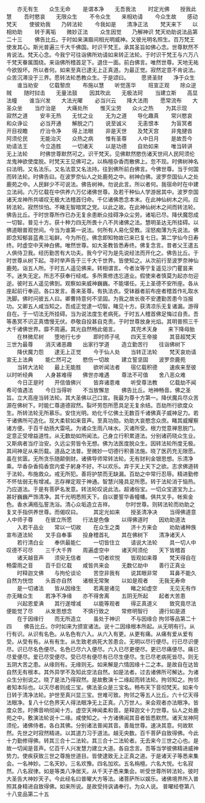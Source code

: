 <!-- { "loadSidebar": true } -->
　　亦无有生　　众生无命
　　是谓本净　　无吾我法
　　时定光佛　　授我此慧
　　吾时愍哀　　无限众生
　　不令众生　　来相劝请
　　今众生故　　感动梵天
　　使彼劝我　　乃转法轮
　　今我如是　　清净正法
　　梵天来下　　以相劝助
　　转于离垢　　微妙正法
　　众生因觉　　乃解神识
梵天劝助说法品第二十三
　　佛告比丘。于时如来演眉间相光明威神。又彼光明名照生。百万梵王使发其心。斯光普遍三千大千佛国。时识干梵王。承其圣旨如佛心念。世尊默然不肯说法。梵天心念。今我宁可往诣佛所劝请如来转正法轮。于时识干梵王与六万八千梵天眷属围绕。来诣佛所稽首足下。退住一面。前白佛言。唯然世尊。天地无祐今欲毁坏。所以者何。如来至真已逮无上正真道。为最正觉。寂然定意不肯说法。众苦沉滞没于三界。愿转法轮悉教众生。于是颂曰。
　　愿贤圣财　　净于众生
　　谁当劝安　　亿载黎庶
　　布施以慧　　听觉莲华
　　班宣正观　　除众逆贼
　　随时挝击　　无量法鼓
　　因其吹此　　无极法珂
　　当建立斯　　高显法幢
　　谁当兴发　　大法光曜
　　必当兴云　　降大法雨
　　愿常流布　　大圣众坐
　　当疗治是　　大痛处所
　　惟灭尘劳　　众火之热
　　为其示现　　寂然之道
　　安丰无热　　无忧之业
　　无为之道　　导化趣真
　　常兴愍哀　　和众诤讼
　　必当开通　　解脱之门
　　说至诚义　　无恚恨本
　　为盲冥者　　开目视瞻
　　疗治令净　　得上法眼
　　非是天世　　及梵天宫
　　非鬼揵沓　　阿须伦民
　　无能治灭　　众热之病
　　惟有圣尊　　人中日月
　　是故吾今　　劝请法王
　　今立造胜　　一切诸天
　　以是功德　　自劝如来
　　唯当转讲　　无上法轮
　　时佛世尊默然可之。识干梵天。见佛默然愍伤诸天世间人民阿须伦龙鬼神欲使度脱。时梵天王见佛可之。以栴檀杂香而散佛上。忽不现。时佛树神名曰法明。又名法乐。又名法意又名法持。往到佛所前白佛言。今佛世尊。当于何国而转法轮。时佛告曰。在波罗奈仙人之处鹿苑之中。树神白佛。波罗奈国仙人之处鹿苑之中。人民鲜少不可说法。佛告树神。勿说此言。所以者何。我宿命时在中建立法祠。六万亿载在中供养六万亿诸佛世尊。及若干种仙人学游居其中。波罗奈国诸天龙神所共嗟叹无极大法稽首归命。千亿诸佛悉念本末。在此神仙树木之间。应转法轮。寂然惔怕。不睹无智暗冥之党。以此之故。在此神仙树木之间而转法轮。佛告比丘。于时世尊所作已办无复余患断众挂碍净众尘劳。诸垢已尽。降伏魔怨成一切智。普见十方。获十种力四无所畏十八不共诸佛之法。慧明圣达无所挂碍。以佛道眼普观世间。今当为谁第一说法。何所有人易化受教。淫怒痴薄为先说法。佛即念知郁昙蓝弗三垢鲜。今为所在。佛念即知物故已来已复七日。第二学仙今日寿终。时虚空中天神白佛。唯然世尊。如大圣教皆悉寿终。佛复念言。昔者父王遣五人俱侍卫我。经历勤苦有大功夫。我今宁可为是先说经法而开化之。佛告比丘。于时世尊从树下起。寻时举声告于三千大千世界。皆使知之。从次前行至波罗奈神仙鹿苑。诣五人所。于时五人遥见佛来。转相谓言。今者汝等宁复遥见沙门瞿昙来不。迷失无定。所志不获奉行经戒。多所熏修违忘道业。假使来者慎莫为起亦勿迎逆。彼时五人遥见佛到。观察如来威神巍巍。不能堪任。无上圣德不安所座。各从座起前行奉迎。各口发言。善来圣尊。有执法衣。受钵器者前布座者稽首作礼取水洗脚。佛时问彼五人曰。卿曹持意何不坚固。为我之故长夜不安遭勤苦患今当报功。又卿五人咸当知之。吾成正觉逮一切智。睹见十方。获清凉乐无复诸漏。游得自在。于一切法无所挂碍。当为说法度生老病死。于时五人稽首佛足悔过自责。吾等愚冥不识正真憍慢无伏。恭敬自投甚自克责。于时世尊放身光焰。其明普照三千大千诸佛世界。靡不周遍。其光自然畅此偈言。
　　其兜术天身　　来下降母胎
　　在林微尼树　　堕地行七步
　　即时师子吼　　四天王帝接
　　其音超梵天　　三世为最尊
　　消灭诸恶趣　　出家行学道
　　造立勤苦行　　往诣佛树下
　　降伏魔力怨　　逮无上正觉
　　今于仙人处　　当转正法轮
　　梵天哀劝请　　宣无上法典
　　能仁然可之　　愍伤一切故
　　建立誓坚固　　波罗奈鹿苑
　　当转大法轮　　最上无能胜
　　欲听闻法者　　宿亿载积德
　　速疾来至彼　　以时听经典
　　人身甚难得　　佛世亦难遇
　　尊法不可值　　舍八恶众难
　　今日正是时　　开信值佛兴
　　皆弃诸患难　　听受尊法教
　　亿载劫不闻　　希可值遇法
　　今日当得听　　不当放懈怠
　　佛告比丘。地神畅音。佛之圣旨。立大高座当转法轮。其大圣佛以己口宣。我最为尊十方第一。降伏魔兵尽众苦源在佛树下。时能仁尊道德寂然。裂坏劳怨所愿具足无复余结。百劫所行欲度众生。所转法轮无所慕乐。安住光明。劝化千亿佛土无数百千诸佛真子威神足力。若干诸佛所可造化。现大柔软如来音声。至真功勋。劝助大哀愍念众庶。睹其威耀察诸方便。于百千劫扬大雷吼。为诸众生雨八味水。灭诸所受。根力觉意禅思脱门。定意正受增益道性。从无数劫如所闻法。己身立行积累道法。分别诸药晓众生业。又斯病者当疗治安。久远尘劳皆令无想。佛为法医度脱众生。因转法轮所度无极。其间神足从来历载。道品之法普。至微妙一切德行积善法施。晓了医药充无限愿。虽在贫匮。无所贪乐随颠倒财。诸佛导师常转法轮。无有财利金银思想。乐清净乘。华香杂香捣香宫内爱子躬身不好。不以欢乐。弃于天上天下之欲。志求佛道转于法轮。布施救众。戒无所犯。善将护禁而无缺漏。百劫之中常行忍辱。精进勤修不怀怯弱无有增减。志存禅定观于神通。智慧兴隆具足所愿。转于法轮消于恼热。乃应道法。于是有菩萨名发意。转法轮叹说此法。超诸俗宝。一切众宝道宝为上。甚好巍巍严饰清净。其千光明悉照天下。自以要誓华香幢幡。俱共叉手。帐紫金色。香水满瓶弘誓洗浴。清心众垢造立吉祥。
　　尔时世尊。则转法轮而劝助之复叉手指供养世尊。而偈叹曰。
　　其定光如来　　授圣清净决
　　当得佛道意　　人中师子尊
　　在彼立所愿　　行法是色像
　　以得佛道时　　因劝助道法
　　入若干品业　　常以一切故
　　在众生之类　　济十方来会
　　劝助诸种族　　宣布道法轮
　　叉手自奉事　　投身稽首礼
　　其在佛树下　　清净诸天人
　　若行清白业　　奉供最能仁
　　一切皆住立　　请说大法轮
　　具一切人中　　叹德不可尽
　　三千大千界　　周遍虚空中
　　诸天阿须伦　　天下皆稽首
　　诸天越音声　　须臾无信者
　　一切者欢悦　　皆观如来尊
　　梵天得自在　　畅雷雨之音
　　百千巨亿载　　咸皆共来会
　　无数亿劫中　　善行正真业
　　时释迦文佛　　与拘伦谈论
　　苦空非我有　　说其眼非常
　　耳鼻不能久　　自然为恍惚
　　头首亦自然　　诸根无常聚
　　以如是观者　　无我无寿命
　　是一切诸法　　皆从因缘生
　　若离是诸见　　睹之如虚空
　　无见无有作　　亦无睹众生
　　若净不净缘　　亦不得舍离
　　五阴无所起　　起者大苦患
　　兴起恩爱淟　　其行遂增减
　　以能等观者　　得正真道义
　　致究竟尽法　　便能觉了尽
　　从发思想念　　不慎行致之
　　常修明智行　　遵行如是道
　　在于因缘行　　而无所造立
　　虽处于神识　　不与因缘合
拘邻等品第二十四
　　佛告比丘。尔时如来为颁宣诸法。说十二因缘根本所起。从无明有行。从行有识。从识有名色。从名色有六入。从六入有更。从更有痛。从痛有爱从爱有受。从受有有。从有有生。从生致老病死大苦患合。无明以尽行便尽。行已尽识便尽。识已尽名色便尽。名色已尽六入便尽。六入已尽更便尽。更已尽痛便尽。痛已尽爱便尽。爱已尽受便尽。受已尽有便尽有已尽生便尽。生已尽老病死皆尽。则无五阴大苦之患。从缘则有。无缘则无。如来解是六情因缘十二之本。是故自在达皆自然无有根本。其外异学不及知此空法自然。如是法者。过去诸佛所可解达。为诸众生分别说之。晓了是法乃得寂然。是故敷演十二缘起而转法轮。拘邻知之。拘邻者知本际也。以灭尽者则成三宝。佛法圣众是三宝名。畅布天下音彻梵天。如来今日转于清净法轮。护世至真兴显三宝。世难可致。拘邻之等五人比丘。六十亿天得法眼净。复八十亿色界天人得法眼净无上正真。八万世人。来会观者亦法眼净。皆度众苦。时佛音响彻闻十方。虚空天神闻柔和音。是释迦文十力世尊。仙人之处鹿苑之中。敷演法轮说十二缘。咸使知之。十方诸佛闻其音者皆悉默然。诸天龙神阿须伦。诸佛侍者。各白其佛。分别诸法普闻其音。善哉世尊。速决其意。何故默然。先世之时寂然精进。以其道力习于道法。越无央数。百千菩萨自致得佛。今此十力勤修得佛。转其三合十二法轮。其三合十二法轮者。无去来今三世之心也。是故一切闻是音声。亿百千人兴发慧力建立大道。各自念言。吾等当学彼佛精进威神势力。使疾获致三世之尊施世道目。皆使逮致无上正真之道。于是诸天子等悉来集会。一名神妙。二名天妙。三名欢豫。四名加欢。五名栴檀。六名大悦。七名寂然。八名寂律。如是等类八净居天。从千天子悉来集会。听受世尊所转法轮。彼时大圣告大神妙天子。今此经名曰普曜大方等法。诸菩萨所以娱乐。诸佛境界所入普照其身精进自致得佛。如来所说。是故受持讽诵奉行。为众人说。
普曜经卷第八
十八变品第二十五
